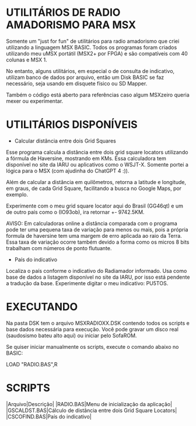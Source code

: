 # UTILITÁRIOS DE RADIO AMADORISMO PARA MSX

Somente um "just for fun" de utilitários para radio amadorismo que criei utilizando a linguagem MSX BASIC.
Todos os programas foram criados utilizando meu uMSX portátil (MSX2+ por FPGA) e são compatíveis com 40 
colunas e MSX 1.

No entanto, alguns utilitários, em especial o de consulta de indicativo, utilizam banco de dados por arquivo,
então um Disk BASIC se faz necessário, seja usando em disquete físico ou SD Mapper.

Também o código está aberto para referências caso algum MSXzeiro queria mexer ou experimentar.

# UTILITÁRIOS DISPONÍVEIS

* Calcular distância entre dois Grid Squares

Esse programa calcula a distância entre dois grid square locators utilizando a fórmula de Haversine, mostrando em KMs. Essa calculadora tem disponível no site da IARU ou aplicativos como o WSJT-X. Somente portei a lógica para o MSX (com ajudinha do ChatGPT 4 :)).

Além de calcular a distância em quilômetros, retorna a latitude e longitude, em graus, de cada Grid Square, facilitando a busca no Google Maps, por exemplo.

Experimente com o meu grid square locator aqui do Brasil (GG46qt) e um de outro país como o (IO93ob), ira retornar +- 9742.5KM.

AVISO: Em calculadoras online a distância comparada com o programa pode ter uma pequena taxa de variação para menos ou mais, pois a própria formula de haversine tem uma margem de erro aplicada ao raio da Terra. Essa taxa de variação ocorre também devido a forma como os micros 8 bits trabalham com números de ponto flutuante.

* País do indicativo

Localiza o país conforme o indicativo do Radiamador informado. Usa como base de dados a listagem disponível no site da IARU, por isso está pendente a tradução da base. Experimente digitar o meu indicativo: PU5TOS.


# EXECUTANDO

Na pasta DSK tem o arquivo MSXRADIOXX.DSK contendo todos os scripts e base dados necessária para execução. Você pode gravar um disco real (saudosismo bateu alto aqui) ou iniciar pelo SofaROM.

Se quiser iniciar manualmente os scripts, execute o comando abaixo no BASIC:

LOAD "RADIO.BAS",R


# SCRIPTS
|Arquivo|Descrição|
|RADIO.BAS|Menu de inicialização da aplicação|
|GSCALDST.BAS|Cálculo de distância entre dois Grid Square Locators|
|CSCOFIND.BAS|País do indicativo|


